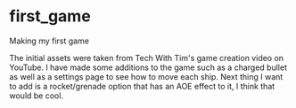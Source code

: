 # first_game
Making my first game

The initial assets were taken from Tech With Tim's game creation video on YouTube. I have made some additions to the game such as a charged bullet as well as a settings page to see how to move each ship. Next thing I want to add is a rocket/grenade option that has an AOE effect to it, I think that would be cool.

